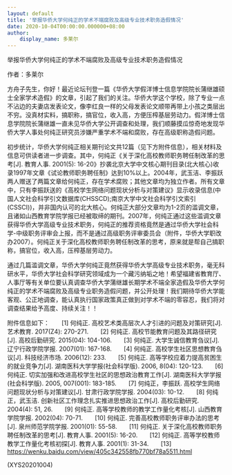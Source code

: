 ```yaml
---
layout: default
title: '举报华侨大学何纯正的学术不端腐败及高级专业技术职务造假情况'
date: 2020-10-04T00:00:00.000000+08:00
author:
    display_name: 多莱尔
---
```


举报华侨大学何纯正的学术不端腐败及高级专业技术职务造假情况

作者：多莱尔

方舟子先生，你好！最近论坛刊登一篇《华侨大学假洋博士信息学院院长蒲继雄硕士全家学术造假》的文章，引起了我们的关注。华侨大学这个学校，除了专业一点不沾边的夫妻店发表论文，像李红良一样的父母发表论文顺带再带上小孩之类层出不穷。没真材实料，搞职称，搞官位，收入高，方便压榨基层劳动力。假洋博士信息学院院长蒲继雄一直未见华侨大学公开调查和处理，我们顺藤摸瓜惊奇地发现华侨大学人事处何纯正研究员涉嫌严重学术不端和腐败，存在高级职称造假问题。

初步统计，华侨大学何纯正相关期刊论文共12篇（见下方附件信息），相关材料及信息可供读者进一步调查。其中，何纯正《关于深化高校教师职务聘任制改革的思考[J]. 教育人事. 2001(5): 16-20》抄袭北京大学中文核心期刊目录(北大核心)收录1997年文章《试论教师职务聘任制》达到10%以上。2004年，武玉洁、李振跃两人赠送了两篇文章给何纯正，存在学术腐败；其他文章均为独立作者。所有文章中，只有李振跃送的《高校学生网络问题现状分析与对策建议》显示收录信息(中国人文社会科学引文数据库(CHSSCD);南京大学中文社会科学引文索引(CSSCI))，并非国内认可的北大核心。何纯正大部分文章均为1-2页的滥调文章，且诸如山西教育学院学报已经被取缔的期刊。2007年，何纯正通过这些滥调文章获得华侨大学高级专业技术职务，何纯正的推荐资格竟然是通过华侨大学社会科学-中级职务评审会上报，而不是通过高级职务评审委员会（附件，华侨大学职改办2007）。何纯正关于深化高校教师职务聘任制改革的思考，原来就是帮自己搞职称，搞官位，收入高，压榨基层劳动力。

通过几篇滥调文章，华侨大学何纯正竟然获得华侨大学高级专业技术职务，毫无科研水平，华侨大学社会科学研究领域成为一个藏污纳垢之地！希望福建省教育厅、人事厅等有关单位要认真调查华侨大学蒲继雄长期学术不端全家造假及华侨大学何纯正的学术不端腐败及高级专业职务造假问题，并公开处理！我们期待华侨大学能客观、公正地调查，能认真执行国家政策真正做到对学术不端的零容忍，我们将对调查结果给予高度、持续关注！！

附件信息如下：　　[1] 何纯正. 高校艺术类高层次人才引进的问题及对策研究[J]. 艺术教育. 2017(Z4): 270-271.　　[2] 何纯正. 高校节能教育问题及其路径研究[J]. 高校后勤研究. 2015(04): 104-106.　　[3] 何纯正. 大学生诚信教育刍议[J]. 辽宁行政学院学报. 2007(01): 167-168.　　[4] 何纯正. 高校学生社区思想教育刍议[J]. 科技经济市场. 2006(12): 233.　　[5] 何纯正. 高等学校应着力提高贫困生的就业竞争力[J]. 湖南医科大学学报(社会科学版). 2006, 8(04): 120-123.　　[6] 何纯正. 切实加强和改进高校学生社区的思想政治教育工作[J]. 湖南医科大学学报(社会科学版). 2005, 007(001): 183-185.　　[7] 何纯正，李振跃. 高校学生网络问题现状分析与对策建议[J]. 甘肃行政学院学报. 2004(03): 10-12.　　[8] 何纯正，武玉洁. 创新社区工作理念扎实推进思想政治工作[J]. 高校后勤研究. 2004(4): 51, 26.　　[9] 何纯正. 高等学校教师的教学工作量化考核[J]. 山西教育学院学报. 2002(04): 70-71.　　[10] 何纯正. 完善高校教师职务评审办法的思考[J]. 泉州师范学院学报. 2001(01): 55-58.　　[11] 何纯正. 关于深化高校教师职务聘任制改革的思考[J]. 教育人事. 2001(5): 16-20.　　[12] 何纯正. 高等学校教师教学工作量化考核初探[J]. 教育人事. 2001(1): 31-34.　　[13] https://wenku.baidu.com/view/405c342558fb770bf78a5511.html

(XYS20201004)

